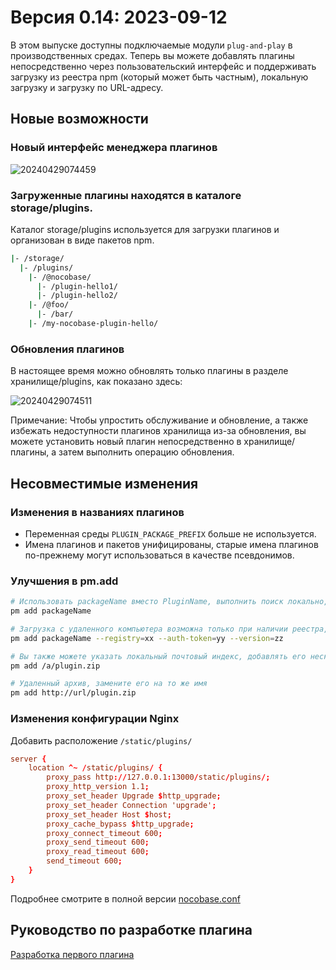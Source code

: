 # Версия 0.14: 2023-09-12

В этом выпуске доступны подключаемые модули `plug-and-play` в производственных средах. Теперь вы можете добавлять плагины непосредственно через пользовательский интерфейс и поддерживать загрузку из реестра npm (который может быть частным), локальную загрузку и загрузку по URL-адресу.

## Новые возможности

### Новый интерфейс менеджера плагинов

![20240429074459](https://static-docs.nocobase.com/20240429074459.png)

### Загруженные плагины находятся в каталоге storage/plugins.

Каталог storage/plugins используется для загрузки плагинов и организован в виде пакетов npm.

```bash
|- /storage/
  |- /plugins/
    |- /@nocobase/
      |- /plugin-hello1/
      |- /plugin-hello2/
    |- /@foo/
      |- /bar/
    |- /my-nocobase-plugin-hello/
```

### Обновления плагинов

В настоящее время можно обновлять только плагины в разделе хранилище/plugins, как показано здесь:

![20240429074511](https://static-docs.nocobase.com/20240429074511.png)

Примечание: Чтобы упростить обслуживание и обновление, а также избежать недоступности плагинов хранилища из-за обновления, вы можете установить новый плагин непосредственно в хранилище/плагины, а затем выполнить операцию обновления.

## Несовместимые изменения

### Изменения в названиях плагинов

- Переменная среды `PLUGIN_PACKAGE_PREFIX` больше не используется.
- Имена плагинов и пакетов унифицированы, старые имена плагинов по-прежнему могут использоваться в качестве псевдонимов.

### Улучшения в pm.add

```bash
# Использовать packageName вместо PluginName, выполнить поиск локально, ошибка, если не найдено
pm add packageName

# Загрузка с удаленного компьютера возможна только при наличии реестра, также можно указать версию
pm add packageName --registry=xx --auth-token=yy --version=zz

# Вы также можете указать локальный почтовый индекс, добавлять его несколько раз и заменять последним
pm add /a/plugin.zip

# Удаленный архив, замените его на то же имя
pm add http://url/plugin.zip
```

### Изменения конфигурации Nginx

Добавить расположение `/static/plugins/`

```conf
server {
    location ^~ /static/plugins/ {
        proxy_pass http://127.0.0.1:13000/static/plugins/;
        proxy_http_version 1.1;
        proxy_set_header Upgrade $http_upgrade;
        proxy_set_header Connection 'upgrade';
        proxy_set_header Host $host;
        proxy_cache_bypass $http_upgrade;
        proxy_connect_timeout 600;
        proxy_send_timeout 600;
        proxy_read_timeout 600;
        send_timeout 600;
    }
}
```

Подробнее смотрите в полной версии [nocobase.conf](https://github.com/nocobase/nocobase/blob/main/docker/nocobase/nocobase.conf)

## Руководство по разработке плагина

[Разработка первого плагина](/development/your-fisrt-plugin)

